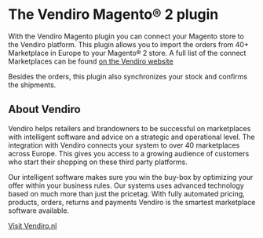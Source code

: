 # The Vendiro Magento® 2 plugin

With the Vendiro Magento plugin you can connect your Magento store to the Vendiro platform. This plugin allows you to import the orders from 40+ Marketplace in Europe to your Magento® 2 store. A full list of the connect Marketplaces can be found [on the Vendiro website](https://www.vendiro.nl/marketplaces/)

Besides the orders, this plugin also synchronizes your stock and confirms the shipments.


## About Vendiro

Vendiro helps retailers and brandowners to be successful on marketplaces with intelligent software and advice on a strategic and operational level. The integration with Vendiro connects your system to over 40 marketplaces across Europe. This gives you access to a growing audience of customers who start their shopping on these third party platforms.

  

Our intelligent software makes sure you win the buy-box by optimizing your offer within your business rules. Our systems uses advanced technology based on much more than just the pricetag. With fully automated pricing, products, orders, returns and payments Vendiro is the smartest marketplace software available.

[Visit Vendiro.nl](https://www.vendiro.nl)